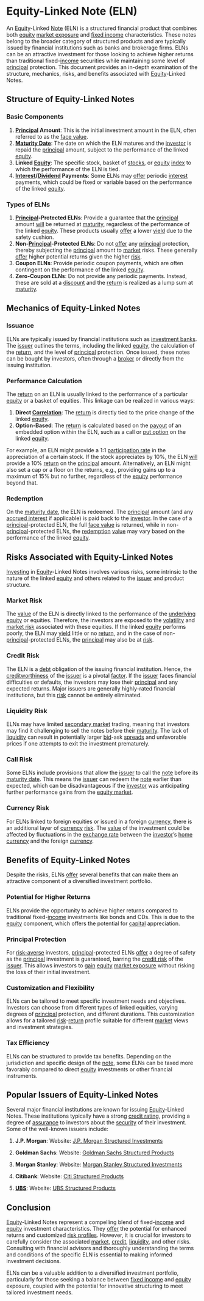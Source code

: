 # Equity-Linked Note (ELN)

An [Equity](../e/equity.md)-Linked [Note](../n/note.md) (ELN) is a structured financial product that combines both [equity](../e/equity.md) [market exposure](../m/market_exposure.md) and [fixed income](../f/fixed_income.md) characteristics. These notes belong to the broader category of structured products and are typically issued by financial institutions such as banks and brokerage firms. ELNs can be an attractive investment for those looking to achieve higher returns than traditional fixed-[income](../i/income.md) securities while maintaining some level of [principal](../p/principal.md) protection. This document provides an in-depth examination of the structure, mechanics, risks, and benefits associated with [Equity](../e/equity.md)-Linked Notes.

## Structure of Equity-Linked Notes

### Basic Components

1. **[Principal](../p/principal.md) Amount**: This is the initial investment amount in the ELN, often referred to as the [face value](../f/face_value.md).
2. **[Maturity Date](../m/maturity_date.md)**: The date on which the ELN matures and the [investor](../i/investor.md) is repaid the [principal](../p/principal.md) amount, subject to the performance of the linked [equity](../e/equity.md).
3. **Linked [Equity](../e/equity.md)**: The specific stock, basket of [stocks](../s/stock.md), or [equity](../e/equity.md) [index](../i/index_instrument.md) to which the performance of the ELN is tied.
4. **[Interest](../i/interest.md)/[Dividend](../d/dividend.md) Payments**: Some ELNs may [offer](../o/offer.md) periodic [interest](../i/interest.md) payments, which could be fixed or variable based on the performance of the linked [equity](../e/equity.md). 

### Types of ELNs

1. **[Principal](../p/principal.md)-Protected ELNs**: Provide a guarantee that the [principal](../p/principal.md) amount [will](../w/will.md) be returned at [maturity](../m/maturity.md), regardless of the performance of the linked [equity](../e/equity.md). These products usually [offer](../o/offer.md) a lower [yield](../y/yield.md) due to the safety cushion.
2. **Non-[Principal](../p/principal.md)-Protected ELNs**: Do not [offer](../o/offer.md) any [principal](../p/principal.md) protection, thereby subjecting the [principal](../p/principal.md) amount to [market](../m/market.md) risks. These generally [offer](../o/offer.md) higher potential returns given the higher [risk](../r/risk.md).
3. **Coupon ELNs**: Provide periodic coupon payments, which are often contingent on the performance of the linked [equity](../e/equity.md).
4. **Zero-Coupon ELNs**: Do not provide any periodic payments. Instead, these are sold at a [discount](../d/discount.md) and the [return](../r/return.md) is realized as a lump sum at [maturity](../m/maturity.md).

## Mechanics of Equity-Linked Notes

### Issuance

ELNs are typically issued by financial institutions such as [investment banks](../i/investment_bank_(ib).md). The [issuer](../i/issuer.md) outlines the terms, including the linked [equity](../e/equity.md), the calculation of the [return](../r/return.md), and the level of [principal](../p/principal.md) protection. Once issued, these notes can be bought by investors, often through a [broker](../b/broker.md) or directly from the issuing institution.

### Performance Calculation

The [return](../r/return.md) on an ELN is usually linked to the performance of a particular [equity](../e/equity.md) or a basket of equities. This linkage can be realized in various ways:
 
1. **Direct [Correlation](../c/correlation.md)**: The [return](../r/return.md) is directly tied to the price change of the linked [equity](../e/equity.md).
2. **Option-Based**: The [return](../r/return.md) is calculated based on the [payout](../p/payout.md) of an embedded option within the ELN, such as a call or [put option](../p/put.md) on the linked [equity](../e/equity.md).

For example, an ELN might provide a 1:1 [participation rate](../p/participation_rate.md) in the appreciation of a certain stock. If the stock appreciates by 10%, the ELN [will](../w/will.md) provide a 10% [return](../r/return.md) on the [principal](../p/principal.md) amount. Alternatively, an ELN might also set a cap or a floor on the returns, e.g., providing gains up to a maximum of 15% but no further, regardless of the [equity](../e/equity.md) performance beyond that.

### Redemption

On the [maturity date](../m/maturity_date.md), the ELN is redeemed. The [principal](../p/principal.md) amount (and any [accrued interest](../a/accrued_interest.md) if applicable) is paid back to the [investor](../i/investor.md). In the case of a [principal](../p/principal.md)-protected ELN, the full [face value](../f/face_value.md) is returned, while in non-[principal](../p/principal.md)-protected ELNs, the [redemption](../r/redemption.md) [value](../v/value.md) may vary based on the performance of the linked [equity](../e/equity.md).

## Risks Associated with Equity-Linked Notes

[Investing](../i/investing.md) in [Equity](../e/equity.md)-Linked Notes involves various risks, some intrinsic to the nature of the linked [equity](../e/equity.md) and others related to the [issuer](../i/issuer.md) and product structure.

### Market Risk

The [value](../v/value.md) of the ELN is directly linked to the performance of the [underlying](../u/underlying.md) [equity](../e/equity.md) or equities. Therefore, the investors are exposed to the [volatility](../v/volatility.md) and [market risk](../m/market_risk.md) associated with these equities. If the linked [equity](../e/equity.md) performs poorly, the ELN may [yield](../y/yield.md) little or no [return](../r/return.md), and in the case of non-[principal](../p/principal.md)-protected ELNs, the [principal](../p/principal.md) may also be at [risk](../r/risk.md).

### Credit Risk

The ELN is a [debt](../d/debt.md) obligation of the issuing financial institution. Hence, the [creditworthiness](../c/creditworthiness.md) of the [issuer](../i/issuer.md) is a pivotal [factor](../f/factor.md). If the [issuer](../i/issuer.md) faces financial difficulties or defaults, the investors may lose their [principal](../p/principal.md) and any expected returns. Major issuers are generally highly-rated financial institutions, but this [risk](../r/risk.md) cannot be entirely eliminated.

### Liquidity Risk

ELNs may have limited [secondary market](../s/secondary_market.md) trading, meaning that investors may find it challenging to sell the notes before their [maturity](../m/maturity.md). The lack of [liquidity](../l/liquidity.md) can result in potentially larger [bid](../b/bid.md)-ask [spreads](../s/spreads.md) and unfavorable prices if one attempts to exit the investment prematurely.

### Call Risk

Some ELNs include provisions that allow the [issuer](../i/issuer.md) to call the [note](../n/note.md) before its [maturity date](../m/maturity_date.md). This means the [issuer](../i/issuer.md) can redeem the [note](../n/note.md) earlier than expected, which can be disadvantageous if the [investor](../i/investor.md) was anticipating further performance gains from the [equity market](../e/equity_market.md).

### Currency Risk

For ELNs linked to foreign equities or issued in a foreign [currency](../c/currency.md), there is an additional layer of [currency](../c/currency.md) [risk](../r/risk.md). The [value](../v/value.md) of the investment could be affected by fluctuations in the [exchange rate](../e/exchange_rate.md) between the [investor](../i/investor.md)’s [home](../h/home.md) [currency](../c/currency.md) and the foreign [currency](../c/currency.md).

## Benefits of Equity-Linked Notes

Despite the risks, ELNs [offer](../o/offer.md) several benefits that can make them an attractive component of a diversified investment portfolio.

### Potential for Higher Returns

ELNs provide the opportunity to achieve higher returns compared to traditional fixed-[income](../i/income.md) investments like bonds and CDs. This is due to the [equity](../e/equity.md) component, which offers the potential for [capital](../c/capital.md) appreciation.

### Principal Protection

For [risk-averse](../r/risk-averse.md) investors, [principal](../p/principal.md)-protected ELNs [offer](../o/offer.md) a degree of safety as the [principal](../p/principal.md) investment is guaranteed, barring the [credit risk](../c/credit_risk.md) of the [issuer](../i/issuer.md). This allows investors to [gain](../g/gain.md) [equity](../e/equity.md) [market exposure](../m/market_exposure.md) without risking the loss of their initial investment.

### Customization and Flexibility

ELNs can be tailored to meet specific investment needs and objectives. Investors can choose from different types of linked equities, varying degrees of [principal](../p/principal.md) protection, and different durations. This customization allows for a tailored [risk](../r/risk.md)-[return](../r/return.md) profile suitable for different [market](../m/market.md) views and investment strategies.

### Tax Efficiency

ELNs can be structured to provide tax benefits. Depending on the jurisdiction and specific design of the [note](../n/note.md), some ELNs can be taxed more favorably compared to direct [equity](../e/equity.md) investments or other financial instruments.

## Popular Issuers of Equity-Linked Notes

Several major financial institutions are known for issuing [Equity](../e/equity.md)-Linked Notes. These institutions typically have a strong [credit rating](../c/credit_rating.md), providing a degree of [assurance](../a/assurance.md) to investors about the [security](../s/security.md) of their investment. Some of the well-known issuers include:

1. **J.P. Morgan**:
   Website: [J.P. Morgan Structured Investments](https://www.jpmorgan.com/wealth-management/structured-investments)

2. **Goldman Sachs**:
   Website: [Goldman Sachs Structured Products](https://www.goldmansachs.com/what-we-do/investment-management/private-wealth-management/structured-products/)

3. **Morgan Stanley**:
   Website: [Morgan Stanley Structured Investments](https://www.morganstanley.com/wealth-investmentsolutions/structured-products/)

4. **Citibank**:
   Website: [Citi Structured Products](https://www.citi.com/investmentservices/structured-solutions)

5. **[UBS](../u/ubs.md)**:
   Website: [UBS Structured Products](https://www.ubs.com/global/en/wealth-management/investments/structured-products.html)

## Conclusion

[Equity](../e/equity.md)-Linked Notes represent a compelling blend of fixed-[income](../i/income.md) and [equity](../e/equity.md) investment characteristics. They [offer](../o/offer.md) the potential for enhanced returns and customized [risk profiles](../r/risk_profiles.md). However, it is crucial for investors to carefully consider the associated [market](../m/market.md), [credit](../c/credit.md), [liquidity](../l/liquidity.md), and other risks. Consulting with financial advisors and thoroughly understanding the terms and conditions of the specific ELN is essential to making informed investment decisions.

ELNs can be a valuable addition to a diversified investment portfolio, particularly for those seeking a balance between [fixed income](../f/fixed_income.md) and [equity](../e/equity.md) exposure, coupled with the potential for innovative structuring to meet tailored investment needs.